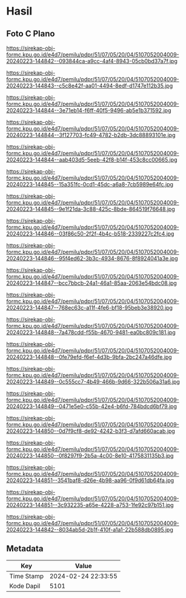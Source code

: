 # Hasil

## Foto C Plano

https://sirekap-obj-formc.kpu.go.id/e4d7/pemilu/pdpr/51/07/05/20/04/5107052004009-20240223-144842--093844ca-a9cc-4af4-8943-05cb0bd37a7f.jpg

https://sirekap-obj-formc.kpu.go.id/e4d7/pemilu/pdpr/51/07/05/20/04/5107052004009-20240223-144843--c5c8e42f-aa01-4494-8edf-d1747e112b35.jpg

https://sirekap-obj-formc.kpu.go.id/e4d7/pemilu/pdpr/51/07/05/20/04/5107052004009-20240223-144844--3e71eb14-f6ff-40f5-9496-ab5e1b371592.jpg

https://sirekap-obj-formc.kpu.go.id/e4d7/pemilu/pdpr/51/07/05/20/04/5107052004009-20240223-144844--3f127703-fc49-4782-b2db-3dc88893101e.jpg

https://sirekap-obj-formc.kpu.go.id/e4d7/pemilu/pdpr/51/07/05/20/04/5107052004009-20240223-144844--aab403d5-5eeb-42f8-b14f-453c8cc00665.jpg

https://sirekap-obj-formc.kpu.go.id/e4d7/pemilu/pdpr/51/07/05/20/04/5107052004009-20240223-144845--15a351fc-0cd1-45dc-a6a8-7cb5989e64fc.jpg

https://sirekap-obj-formc.kpu.go.id/e4d7/pemilu/pdpr/51/07/05/20/04/5107052004009-20240223-144845--9e1f21da-3c88-425c-8bde-864519f76648.jpg

https://sirekap-obj-formc.kpu.go.id/e4d7/pemilu/pdpr/51/07/05/20/04/5107052004009-20240223-144846--03f86c50-2f2f-4b4c-b518-2339227c2fc4.jpg

https://sirekap-obj-formc.kpu.go.id/e4d7/pemilu/pdpr/51/07/05/20/04/5107052004009-20240223-144846--95f4ed62-3b3c-4934-8676-8f8924041a3e.jpg

https://sirekap-obj-formc.kpu.go.id/e4d7/pemilu/pdpr/51/07/05/20/04/5107052004009-20240223-144847--bcc7bbcb-24a1-46a1-85aa-2063e54bdc08.jpg

https://sirekap-obj-formc.kpu.go.id/e4d7/pemilu/pdpr/51/07/05/20/04/5107052004009-20240223-144847--768ec63c-a11f-4fe6-bf18-95beb3e38920.jpg

https://sirekap-obj-formc.kpu.go.id/e4d7/pemilu/pdpr/51/07/05/20/04/5107052004009-20240223-144848--7a478cdd-f55b-4670-9481-ea0bc809c181.jpg

https://sirekap-obj-formc.kpu.go.id/e4d7/pemilu/pdpr/51/07/05/20/04/5107052004009-20240223-144848--0fe79efd-f6ef-4d3b-9bfa-2bc247a46dfe.jpg

https://sirekap-obj-formc.kpu.go.id/e4d7/pemilu/pdpr/51/07/05/20/04/5107052004009-20240223-144849--0c555cc7-4b49-466b-9d66-322b506a31a6.jpg

https://sirekap-obj-formc.kpu.go.id/e4d7/pemilu/pdpr/51/07/05/20/04/5107052004009-20240223-144849--0471e5e0-c55b-42e4-b6fd-784bdcd6bf79.jpg

https://sirekap-obj-formc.kpu.go.id/e4d7/pemilu/pdpr/51/07/05/20/04/5107052004009-20240223-144850--0d7f9cf8-de92-4242-b3f3-d7afd660acab.jpg

https://sirekap-obj-formc.kpu.go.id/e4d7/pemilu/pdpr/51/07/05/20/04/5107052004009-20240223-144850--0f8297f9-2b5a-4c00-8e10-4175831135b3.jpg

https://sirekap-obj-formc.kpu.go.id/e4d7/pemilu/pdpr/51/07/05/20/04/5107052004009-20240223-144851--3541baf8-d26e-4b98-aa96-0f9d61db64fa.jpg

https://sirekap-obj-formc.kpu.go.id/e4d7/pemilu/pdpr/51/07/05/20/04/5107052004009-20240223-144851--3c932235-a65e-4228-a753-1fe92c97b151.jpg

https://sirekap-obj-formc.kpu.go.id/e4d7/pemilu/pdpr/51/07/05/20/04/5107052004009-20240223-144842--8034ab5d-2b1f-410f-a1a1-22b588db0895.jpg


## Metadata

| Key        | Value               |
| ---------- | ------------------- |
| Time Stamp | 2024-02-24 22:33:55 |
| Kode Dapil | 5101                |



